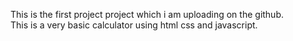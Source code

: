 This is the first project project which i am uploading on the github. <br>
This is a very basic calculator using html css and javascript.
